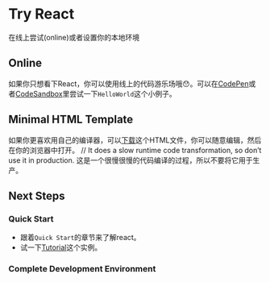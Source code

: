 # Try React

在线上尝试(online)或者设置你的本地环境

## Online

如果你只想看下React，你可以使用线上的代码游乐场哦😯。可以在[CodePen](https://codepen.io/pen?&editors=0010)或者[CodeSandbox](https://codesandbox.io/s/new)里尝试一下`HelloWorld`这个小例子。

## Minimal HTML Template

如果你更喜欢用自己的编译器，可以[下载](https://raw.githubusercontent.com/reactjs/reactjs.org/master/static/html/single-file-example.html)这个HTML文件，你可以随意编辑，然后在你的浏览器中打开。
// It does a slow runtime code transformation, so don’t use it in production.
这是一个很慢很慢的代码编译的过程，所以不要将它用于生产。

## Next Steps

### Quick Start

*   跟着`Quick Start`的章节来了解react。
*   试一下[Tutorial](https://reactjs.org/tutorial/tutorial.html)这个实例。

### Complete Development Environment


